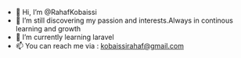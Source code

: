 - 👋 Hi, I’m @RahafKobaissi
- 👀 I’m still discovering my passion and interests.Always in continous learning and growth
- 🌱 I’m currently learning laravel
- 📫 You can reach me via : kobaissirahaf@gmail.com

<!---
RahafKobaissi/RahafKobaissi is a ✨ special ✨ repository because its `README.md` (this file) appears on your GitHub profile.
You can click the Preview link to take a look at your changes.
--->
